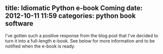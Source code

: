 title: Idiomatic Python e-book Coming
date: 2012-10-11 11:59
categories: python book software
---
I've gotten such a positive response from the blog post that I've decided to turn it into a full-length e-book. See below for more information and to be notified when the e-book is ready.
<div rel="FUG7A5IM" class="lrdiscoverwidget" data-logo="on" data-background="off" data-share-url="jeffknupp.com/blog/2012/10/04/writing-idiomatic-python/" data-css=""></div><script type="text/javascript" src="http://launchrock-ignition.s3.amazonaws.com/ignition.1.1.js"></script>

